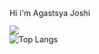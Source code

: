 Hi i'm Agastsya Joshi

![](https://github-readme-stats.vercel.app/api?username=agastsya&show_icons=true&theme=radica)   
![Top Langs](https://github-readme-stats.vercel.app/api/top-langs/?username=agastsya&hide_progress=true)

